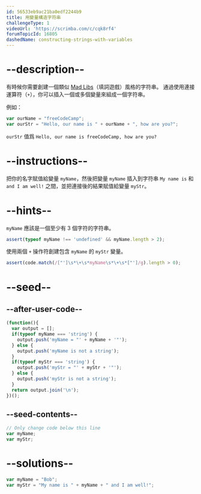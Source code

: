 ```yaml
---
id: 56533eb9ac21ba0edf2244b9
title: 用變量構造字符串
challengeType: 1
videoUrl: 'https://scrimba.com/c/cqk8rf4'
forumTopicId: 16805
dashedName: constructing-strings-with-variables
---
```


# --description--

有時候你需要創建一個類似 [Mad Libs](https://en.wikipedia.org/wiki/Mad_Libs)（填詞遊戲）風格的字符串。 通過使用連接運算符（`+`），你可以插入一個或多個變量來組成一個字符串。

例如：

```js
var ourName = "freeCodeCamp";
var ourStr = "Hello, our name is " + ourName + ", how are you?";
```

`ourStr` 值爲 `Hello, our name is freeCodeCamp, how are you?`

# --instructions--

把你的名字賦值給變量 `myName`，然後把變量 `myName` 插入到字符串 `My name is` 和 `and I am well!` 之間，並把連接後的結果賦值給變量 `myStr`。

# --hints--

`myName` 應該是一個至少有 3 個字符的字符串。

```js
assert(typeof myName !== 'undefined' && myName.length > 2);
```

使用兩個 `+` 操作符創建包含 `myName` 的 `myStr` 變量。

```js
assert(code.match(/["']\s*\+\s*myName\s*\+\s*["']/g).length > 0);
```

# --seed--

## --after-user-code--

```js
(function(){
  var output = [];
  if(typeof myName === 'string') {
    output.push('myName = "' + myName + '"');
  } else {
    output.push('myName is not a string');
  }
  if(typeof myStr === 'string') {
    output.push('myStr = "' + myStr + '"');
  } else {
    output.push('myStr is not a string');
  }
  return output.join('\n');
})();
```

## --seed-contents--

```js
// Only change code below this line
var myName;
var myStr;
```

# --solutions--

```js
var myName = "Bob";
var myStr = "My name is " + myName + " and I am well!";
```
